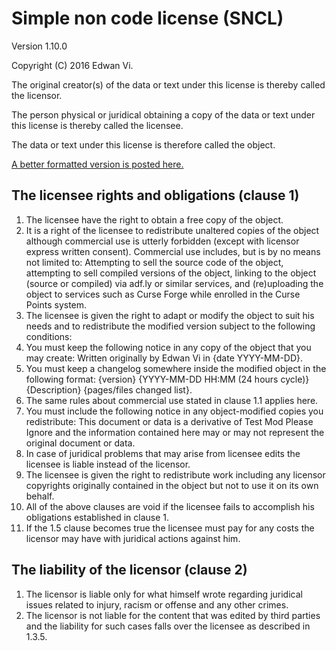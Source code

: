# Simple non code license (SNCL)

Version 1.10.0

Copyright (C) 2016 Edwan Vi.

The original creator(s) of the data or text under this license is thereby called the licensor.

The person physical or juridical obtaining a copy of the data or text under this license is thereby called the licensee.

The data or text under this license is therefore called the object.

[A better formatted version is posted here.](https://tldrlegal.com/license/simple-non-code-license-%28sncl%29#fulltext)

## The licensee rights and obligations (clause 1)
 1. The licensee have the right to obtain a free copy of the object.
 2. It is a right of the licensee to redistribute unaltered copies of the object although commercial use is utterly forbidden (except with licensor express written consent). Commercial use includes, but is by no means not limited to: Attempting to sell the source code of the object, attempting to sell compiled versions of the object, linking to the object (source or compiled) via adf.ly or similar services, and (re)uploading the object to services such as Curse Forge while enrolled in the Curse Points system.
 3. The licensee is given the right to adapt or modify the object to suit his needs and to redistribute the modified version subject to the following conditions:
  1. You must keep the following notice in any copy of the object that you may create: Written originally by Edwan Vi in {date YYYY-MM-DD}.
  2. You must keep a changelog somewhere inside the modified object in the following format: {version} {YYYY-MM-DD HH:MM (24 hours cycle)} {Description} {pages/files changed list}.
  3. The same rules about commercial use stated in clause 1.1 applies here.
  4. You must include the following notice in any object-modified copies you redistribute: This document or data is a derivative of Test Mod Please Ignore and the information contained here may or may not represent the original document or data.
  5. In case of juridical problems that may arise from licensee edits the licensee is liable instead of the licensor.
 4. The licensee is given the right to redistribute work including any licensor copyrights originally contained in the object but not to use it on its own behalf.
 5. All of the above clauses are void if the licensee fails to accomplish his obligations established in clause 1.
 6. If the 1.5 clause becomes true the licensee must pay for any costs the licensor may have with juridical actions against him.

## The liability of the licensor (clause 2)
  1. The licensor is liable only for what himself wrote regarding juridical issues related to injury, racism or offense and any other crimes.
  2. The licensor is not liable for the content that was edited by third parties and the liability for such cases falls over the licensee as described in 1.3.5.
